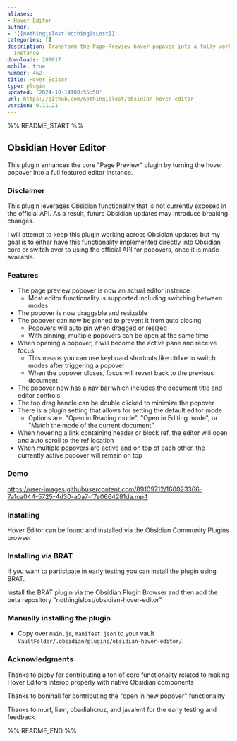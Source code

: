 ```yaml
---
aliases:
- Hover Editor
author:
- '[[nothingislost|NothingIsLost]]'
categories: []
description: Transform the Page Preview hover popover into a fully working editor
  instance
downloads: 288017
mobile: true
number: 462
title: Hover Editor
type: plugin
updated: '2024-10-14T00:56:58'
url: https://github.com/nothingislost/obsidian-hover-editor
version: 0.11.21
---
```


%% README_START %%

## Obsidian Hover Editor

This plugin enhances the core "Page Preview" plugin by turning the hover popover into a full featured editor instance.

### Disclaimer

This plugin leverages Obsidian functionality that is not currently exposed in the official API. As a result, future Obsidian updates may introduce breaking changes.

I will attempt to keep this plugin working across Obsidian updates but my goal is to either have this functionality implemented directly into Obsidian core or switch over to using the official API for popovers, once it is made available.

### Features

- The page preview popover is now an actual editor instance
  - Most editor functionality is supported including switching between modes
- The popover is now draggable and resizable
- The popover can now be pinned to prevent it from auto closing
  - Popovers will auto pin when dragged or resized
  - With pinning, multiple popovers can be open at the same time
- When opening a popover, it will become the active pane and receive focus
  - This means you can use keyboard shortcuts like ctrl+e to switch modes after triggering a popover
  - When the popover closes, focus will revert back to the previous document
- The popover now has a nav bar which includes the document title and editor controls
- The top drag handle can be double clicked to minimize the popover
- There is a plugin setting that allows for setting the default editor mode
  - Options are: "Open in Reading mode", "Open in Editing mode", or "Match the mode of the current document"
- When hovering a link containing header or block ref, the editor will open and auto scroll to the ref location
- When multiple popovers are active and on top of each other, the currently active popover will remain on top

### Demo

https://user-images.githubusercontent.com/89109712/160023366-7a1ca044-5725-4d30-a0a7-f7e0664281da.mp4

### Installing

Hover Editor can be found and installed via the Obsidian Community Plugins browser

### Installing via BRAT

If you want to participate in early testing you can install the plugin using BRAT.

Install the BRAT plugin via the Obsidian Plugin Browser and then add the beta repository "nothingislost/obsidian-hover-editor"

### Manually installing the plugin

- Copy over `main.js`, `manifest.json` to your vault `VaultFolder/.obsidian/plugins/obsidian-hover-editor/`.

### Acknowledgments

Thanks to pjeby for contributing a ton of core functionality related to making Hover Editors interop properly with native Obsidian components

Thanks to boninall for contributing the "open in new popover" functionality

Thanks to murf, liam, obadiahcruz, and javalent for the early testing and feedback


%% README_END %%